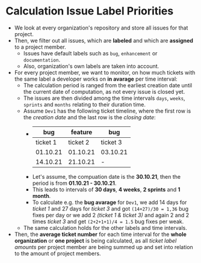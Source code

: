 # Calculation Issue Label Priorities

- We look at every organization's repository and store all issues for that project.
- Then, we filter out all issues, which are **labeled** and which are **assigned** to a project member.
  - Issues have default labels such as `bug`, `enhancement` or `documentation`.
  - Also, organization's own labels are taken into account.
- For every project member, we want to monitor, on how much tickets with the same label a developer works on **in avarage** per time interval:
  - The calculation period is ranged from the earliest creation date until the current date of computation, as not every issue is closed yet.
  - The issues are then divided among the time intervals `days`, `weeks`, `sprints` and `months` relating to their duration time.
  - Assume `Dev1` has the following ticket timeline, where the first row is the _creation date_ and the last row is the _closing date_:
    - | bug      | feature  | bug      |
      | -------- | -------- | -------- |
      | ticket 1 | ticket 2 | ticket 3 |
      | 01.10.21 | 01.10.21 | 03.10.21 |
      | 14.10.21 | 21.10.21 | -        |
    - Let's assume, the compuation date is the **30.10.21**, then the period is from **01.10.21 - 30.10.21**.
    - This leads to intervals of **30 days**, **4 weeks**, **2 sprints** and **1 month**.
    - To calculate e.g. the **bug avarage** for `Dev1`, we add 14 days for _ticket 1_ and 27 days for _ticket 3_ and got `(14+27)/30 = 1,36` bug fixes per day or we add 2 _(ticket 1 & ticket 3)_ and again 2 and 2 times _ticket 3_ and get `(2+2+1+1)/4 = 1.5` bug fixes per weak.
  - The same calculation holds for the other labels and time intervals.
- Then, the **average ticket number** for each time interval for the **whole organization** or **one project** is being calculated, as all _ticket label amounts_ per project member are being summed up and set into relation to the amount of project members.
